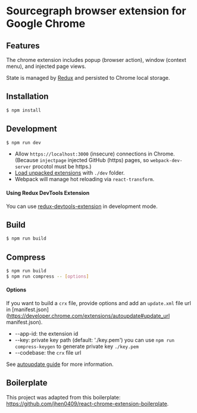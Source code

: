 # Sourcegraph browser extension for Google Chrome

## Features

The chrome extension includes popup (browser action), window (context menu), and injected page views.

State is managed by [Redux](https://github.com/reactjs/redux) and persisted to Chrome local storage.

## Installation

```bash
$ npm install
```

## Development

```bash
$ npm run dev
```
* Allow `https://localhost:3000` (insecure) connections in Chrome. (Because `injectpage` injected GitHub (https) pages, so `webpack-dev-server` procotol must be https.)
* [Load unpacked extensions](https://developer.chrome.com/extensions/getstarted#unpacked) with `./dev` folder.
* Webpack will manage hot reloading via `react-transform`.

#### Using Redux DevTools Extension

You can use [redux-devtools-extension](https://github.com/zalmoxisus/redux-devtools-extension) in development mode.

## Build

```bash
$ npm run build
```

## Compress

```bash
$ npm run build
$ npm run compress -- [options]
```

#### Options

If you want to build a `crx` file, provide options and add an `update.xml` file url in [manifest.json](https://developer.chrome.com/extensions/autoupdate#update_url manifest.json).

* --app-id: the extension id
* --key: private key path (default: './key.pem')
  you can use `npm run compress-keygen` to generate private key `./key.pem`
* --codebase: the `crx` file url

See [autoupdate guide](https://developer.chrome.com/extensions/autoupdate) for more information.

## Boilerplate

This project was adapted from this boilerplate: https://github.com/jhen0409/react-chrome-extension-boilerplate.
